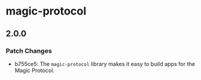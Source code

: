 # magic-protocol

## 2.0.0

### Patch Changes

- b755ce5: The `magic-protocol` library makes it easy to build apps for the Magic Protocol.
